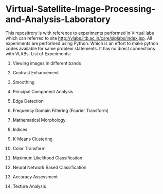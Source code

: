 # Virtual-Satellite-Image-Processing-and-Analysis-Laboratory
This repositrory is with reference to experiments performed in Virtual labs which can referred to site http://vlabs.iitb.ac.in/csre/siplabs/index.jsp. All experiments are performed using Python. Which is an effort to make python codes available for same problem statements. It has no direct connections with VLABs.
List of Experiments:

1. Viewing images in different bands

2. Contrast Enhancement

3. Smoothing

4. Principal Component Analysis

5. Edge Detection

6. Frequency Domain Filtering (Fourier Transform)

7. Mathematical Morphology

8. Indices

9. K-Means Clustering

10. Color Transform

11. Maximum Likelihood Classification

12. Neural Network Based Classification

13. Accuracy Assessment

14. Texture Analysis
